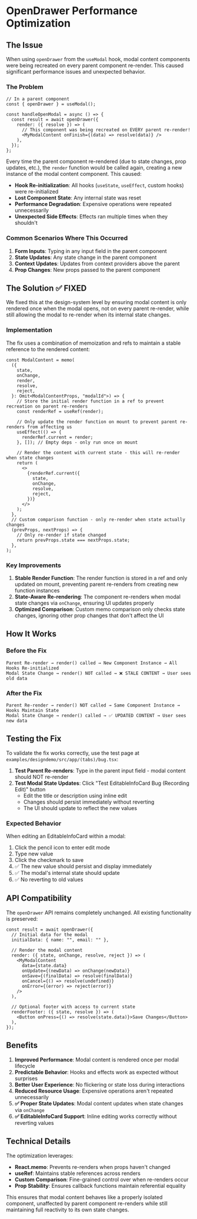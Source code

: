 # OpenDrawer Performance Optimization

## The Issue

When using `openDrawer` from the `useModal` hook, modal content components were being recreated on every parent component re-render. This caused significant performance issues and unexpected behavior.

### The Problem

```tsx
// In a parent component
const { openDrawer } = useModal();

const handleOpenModal = async () => {
  const result = await openDrawer({
    render: ({ resolve }) => (
      // This component was being recreated on EVERY parent re-render!
      <MyModalContent onFinish={(data) => resolve(data)} />
    ),
  });
};
```

Every time the parent component re-rendered (due to state changes, prop updates, etc.), the `render` function would be called again, creating a new instance of the modal content component. This caused:

- **Hook Re-initialization**: All hooks (`useState`, `useEffect`, custom hooks) were re-initialized
- **Lost Component State**: Any internal state was reset
- **Performance Degradation**: Expensive operations were repeated unnecessarily
- **Unexpected Side Effects**: Effects ran multiple times when they shouldn't

### Common Scenarios Where This Occurred

1. **Form Inputs**: Typing in any input field in the parent component
2. **State Updates**: Any state change in the parent component
3. **Context Updates**: Updates from context providers above the parent
4. **Prop Changes**: New props passed to the parent component

## The Solution ✅ FIXED

We fixed this at the design-system level by ensuring modal content is only rendered once when the modal opens, not on every parent re-render, while still allowing the modal to re-render when its internal state changes.

### Implementation

The fix uses a combination of memoization and refs to maintain a stable reference to the rendered content:

```tsx
const ModalContent = memo(
  ({
    state,
    onChange,
    render,
    resolve,
    reject,
  }: Omit<ModalContentProps, "modalId">) => {
    // Store the initial render function in a ref to prevent recreation on parent re-renders
    const renderRef = useRef(render);

    // Only update the render function on mount to prevent parent re-renders from affecting us
    useEffect(() => {
      renderRef.current = render;
    }, []); // Empty deps - only run once on mount

    // Render the content with current state - this will re-render when state changes
    return (
      <>
        {renderRef.current({
          state,
          onChange,
          resolve,
          reject,
        })}
      </>
    );
  },
  // Custom comparison function - only re-render when state actually changes
  (prevProps, nextProps) => {
    // Only re-render if state changed
    return prevProps.state === nextProps.state;
  },
);
```

### Key Improvements

1. **Stable Render Function**: The render function is stored in a ref and only updated on mount, preventing parent re-renders from creating new function instances
2. **State-Aware Re-rendering**: The component re-renders when modal state changes via `onChange`, ensuring UI updates properly
3. **Optimized Comparison**: Custom memo comparison only checks state changes, ignoring other prop changes that don't affect the UI

## How It Works

### Before the Fix

```
Parent Re-render → render() called → New Component Instance → All Hooks Re-initialized
Modal State Change → render() NOT called → ❌ STALE CONTENT → User sees old data
```

### After the Fix

```
Parent Re-render → render() NOT called → Same Component Instance → Hooks Maintain State
Modal State Change → render() called → ✅ UPDATED CONTENT → User sees new data
```

## Testing the Fix

To validate the fix works correctly, use the test page at `examples/designdemo/src/app/(tabs)/bug.tsx`:

1. **Test Parent Re-renders**: Type in the parent input field - modal content should NOT re-render
2. **Test Modal State Updates**: Click "Test EditableInfoCard Bug (Recording Edit)" button
   - Edit the title or description using inline edit
   - Changes should persist immediately without reverting
   - The UI should update to reflect the new values

### Expected Behavior

When editing an EditableInfoCard within a modal:

1. Click the pencil icon to enter edit mode
2. Type new value
3. Click the checkmark to save
4. ✅ The new value should persist and display immediately
5. ✅ The modal's internal state should update
6. ✅ No reverting to old values

## API Compatibility

The `openDrawer` API remains completely unchanged. All existing functionality is preserved:

```tsx
const result = await openDrawer({
  // Initial data for the modal
  initialData: { name: "", email: "" },

  // Render the modal content
  render: ({ state, onChange, resolve, reject }) => (
    <MyModalContent
      data={state.data}
      onUpdate={(newData) => onChange(newData)}
      onSave={(finalData) => resolve(finalData)}
      onCancel={() => resolve(undefined)}
      onError={(error) => reject(error)}
    />
  ),

  // Optional footer with access to current state
  renderFooter: ({ state, resolve }) => (
    <Button onPress={() => resolve(state.data)}>Save Changes</Button>
  ),
});
```

## Benefits

1. **Improved Performance**: Modal content is rendered once per modal lifecycle
2. **Predictable Behavior**: Hooks and effects work as expected without surprises
3. **Better User Experience**: No flickering or state loss during interactions
4. **Reduced Resource Usage**: Expensive operations aren't repeated unnecessarily
5. **✅ Proper State Updates**: Modal content updates when state changes via `onChange`
6. **✅ EditableInfoCard Support**: Inline editing works correctly without reverting values

## Technical Details

The optimization leverages:

- **React.memo**: Prevents re-renders when props haven't changed
- **useRef**: Maintains stable references across renders
- **Custom Comparison**: Fine-grained control over when re-renders occur
- **Prop Stability**: Ensures callback functions maintain referential equality

This ensures that modal content behaves like a properly isolated component, unaffected by parent component re-renders while still maintaining full reactivity to its own state changes.
